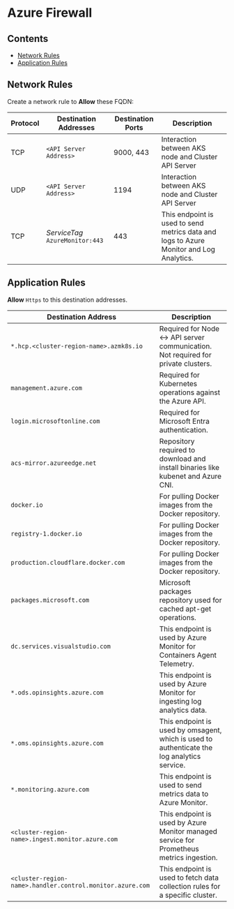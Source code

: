 # Azure Firewall

## Contents

- [Network Rules](#network-rules)
- [Application Rules](#application-rules)

## Network Rules

Create a network rule to __Allow__ these FQDN:

| Protocol | Destination Addresses  | Destination Ports | Description                                              |
|----------|------------------------|-------------------|----------------------------------------------------------|
| TCP      | `<API Server Address>` | 9000, 443        | Interaction between AKS node and Cluster API Server      |
| UDP      | `<API Server Address>` | 1194             | Interaction between AKS node and Cluster API Server      |
| TCP       | _ServiceTag_ `AzureMonitor:443` | 443 | This endpoint is used to send metrics data and logs to Azure Monitor and Log Analytics. |

## Application Rules

__Allow__ `Https` to this destination addresses.

| Destination Address                   | Description                                                                                     |
|---------------------------------------|-------------------------------------------------------------------------------------------------|
| `*.hcp.<cluster-region-name>.azmk8s.io`       | Required for Node <-> API server communication. Not required for private clusters.                                                 |
| `management.azure.com`                | Required for Kubernetes operations against the Azure API.                                       |
| `login.microsoftonline.com`           | Required for Microsoft Entra authentication.                                                    |
| `acs-mirror.azureedge.net`            | Repository required to download and install binaries like kubenet and Azure CNI.                |
| `docker.io`                           | For pulling Docker images from the Docker repository.                                           |
| `registry-1.docker.io`                | For pulling Docker images from the Docker repository.                                           |
| `production.cloudflare.docker.com`    | For pulling Docker images from the Docker repository.                                           |
| `packages.microsoft.com`              | Microsoft packages repository used for cached apt-get operations.                               |
| `dc.services.visualstudio.com`            | This endpoint is used by Azure Monitor for Containers Agent Telemetry. |
| `*.ods.opinsights.azure.com`            | This endpoint is used by Azure Monitor for ingesting log analytics data. |
| `*.oms.opinsights.azure.com`            | This endpoint is used by omsagent, which is used to authenticate the log analytics service. |
| `*.monitoring.azure.com`                | This endpoint is used to send metrics data to Azure Monitor. |
| `<cluster-region-name>.ingest.monitor.azure.com` | This endpoint is used by Azure Monitor managed service for Prometheus metrics ingestion. |
| `<cluster-region-name>.handler.control.monitor.azure.com`  | This endpoint is used to fetch data collection rules for a specific cluster. |

